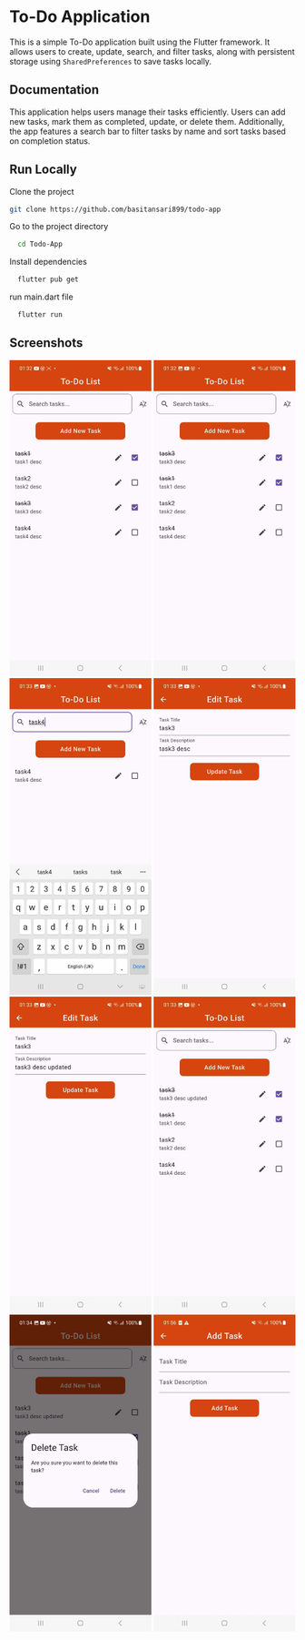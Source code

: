 # To-Do Application

This is a simple To-Do application built using the Flutter framework. It allows users to create, update, search, and filter tasks, along with persistent storage using `SharedPreferences` to save tasks locally.

## Documentation

This application helps users manage their tasks efficiently. Users can add new tasks, mark them as completed, update, or delete them. Additionally, the app features a search bar to filter tasks by name and sort tasks based on completion status.

## Run Locally

Clone the project

```bash
git clone https://github.com/basitansari899/todo-app
```
Go to the project directory

```bash
  cd Todo-App
```

Install dependencies

```bash
  flutter pub get
```

run main.dart file 

```bash
  flutter run
```

## Screenshots

<p float="left">
    <img src="./screenshots/s1.jpg" alt="Scavenger hunt location selection" width="250">
    <img src="./screenshots/s2.jpg" alt="Scavenger hunt location selection" width="250">
    <img src="./screenshots/s3.jpg" alt="Scavenger hunt location selection" width="250">
    <img src="./screenshots/s4.jpg" alt="Scavenger hunt location selection" width="250">
    <img src="./screenshots/s5.jpg" alt="Scavenger hunt location selection" width="250">
    <img src="./screenshots/s6.jpg" alt="Scavenger hunt location selection" width="250">
    <img src="./screenshots/s7.jpg" alt="Scavenger hunt location selection" width="250">
    <img src="./screenshots/s8.jpg" alt="Scavenger hunt location selection" width="250">

</p>